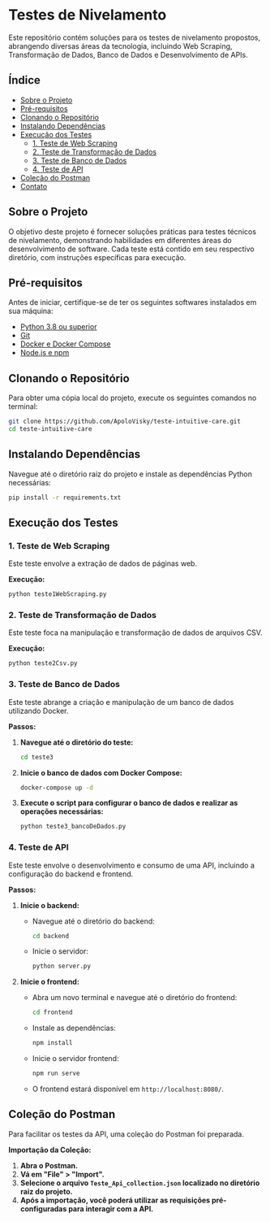 # Testes de Nivelamento

Este repositório contém soluções para os testes de nivelamento propostos, abrangendo diversas áreas da tecnologia, incluindo Web Scraping, Transformação de Dados, Banco de Dados e Desenvolvimento de APIs.

## Índice

- [Sobre o Projeto](#sobre-o-projeto)
- [Pré-requisitos](#pré-requisitos)
- [Clonando o Repositório](#clonando-o-repositório)
- [Instalando Dependências](#instalando-dependências)
- [Execução dos Testes](#execução-dos-testes)
  - [1. Teste de Web Scraping](#1-teste-de-web-scraping)
  - [2. Teste de Transformação de Dados](#2-teste-de-transformação-de-dados)
  - [3. Teste de Banco de Dados](#3-teste-de-banco-de-dados)
  - [4. Teste de API](#4-teste-de-api)
- [Coleção do Postman](#coleção-do-postman)
- [Contato](#contato)

## Sobre o Projeto

O objetivo deste projeto é fornecer soluções práticas para testes técnicos de nivelamento, demonstrando habilidades em diferentes áreas do desenvolvimento de software. Cada teste está contido em seu respectivo diretório, com instruções específicas para execução.

## Pré-requisitos

Antes de iniciar, certifique-se de ter os seguintes softwares instalados em sua máquina:

- [Python 3.8 ou superior](https://www.python.org/downloads/)
- [Git](https://git-scm.com/downloads)
- [Docker e Docker Compose](https://www.docker.com/get-started)
- [Node.js e npm](https://nodejs.org/en/download/)

## Clonando o Repositório

Para obter uma cópia local do projeto, execute os seguintes comandos no terminal:

```bash
git clone https://github.com/ApoloVisky/teste-intuitive-care.git
cd teste-intuitive-care
```

## Instalando Dependências

Navegue até o diretório raiz do projeto e instale as dependências Python necessárias:

```bash
pip install -r requirements.txt
```

## Execução dos Testes

### 1. Teste de Web Scraping

Este teste envolve a extração de dados de páginas web.

**Execução:**

```bash
python teste1WebScraping.py
```

### 2. Teste de Transformação de Dados

Este teste foca na manipulação e transformação de dados de arquivos CSV.

**Execução:**

```bash
python teste2Csv.py
```

### 3. Teste de Banco de Dados

Este teste abrange a criação e manipulação de um banco de dados utilizando Docker.

**Passos:**

1. **Navegue até o diretório do teste:**

    ```bash
    cd teste3
    ```

2. **Inicie o banco de dados com Docker Compose:**

    ```bash
    docker-compose up -d
    ```

3. **Execute o script para configurar o banco de dados e realizar as operações necessárias:**

    ```bash
    python teste3_bancoDeDados.py
    ```

### 4. Teste de API

Este teste envolve o desenvolvimento e consumo de uma API, incluindo a configuração do backend e frontend.

**Passos:**

1. **Inicie o backend:**

    - Navegue até o diretório do backend:

        ```bash
        cd backend
        ```

    - Inicie o servidor:

        ```bash
        python server.py
        ```

2. **Inicie o frontend:**

    - Abra um novo terminal e navegue até o diretório do frontend:

        ```bash
        cd frontend
        ```

    - Instale as dependências:

        ```bash
        npm install
        ```

    - Inicie o servidor frontend:

        ```bash
        npm run serve
        ```

    - O frontend estará disponível em `http://localhost:8080/`.

## Coleção do Postman

Para facilitar os testes da API, uma coleção do Postman foi preparada.

**Importação da Coleção:**

1. **Abra o Postman.**
2. **Vá em "File" > "Import".**
3. **Selecione o arquivo `Teste_Api_collection.json` localizado no diretório raiz do projeto.**
4. **Após a importação, você poderá utilizar as requisições pré-configuradas para interagir com a API.**




